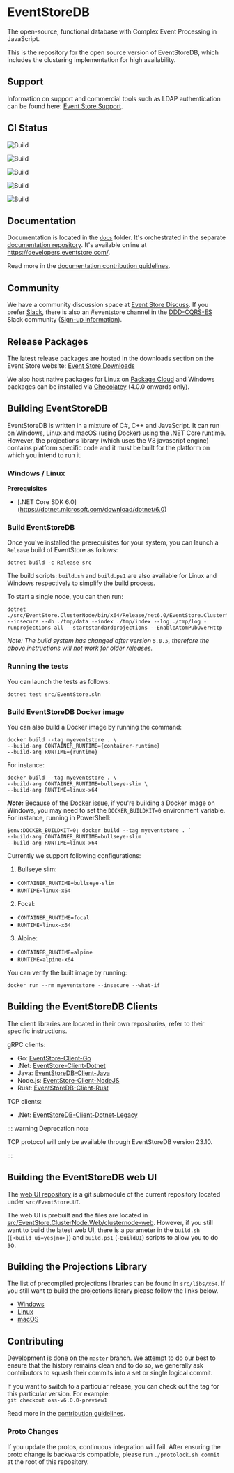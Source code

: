# EventStoreDB

The open-source, functional database with Complex Event Processing in JavaScript.

This is the repository for the open source version of EventStoreDB, which includes the clustering implementation for high availability.

## Support

Information on support and commercial tools such as LDAP authentication can be found here: [Event Store Support](https://eventstore.com/support/).

## CI Status

![Build](https://github.com/EventStore/EventStore/actions/workflows/build-ubuntu-18.04.yml/badge.svg)

![Build](https://github.com/EventStore/EventStore/actions/workflows/build-windows-2019.yml/badge.svg)

![Build](https://github.com/EventStore/EventStore/actions/workflows/build-container-alpine.yml/badge.svg)

![Build](https://github.com/EventStore/EventStore/actions/workflows/build-container-bullseye-slim.yml/badge.svg)

![Build](https://github.com/EventStore/EventStore/actions/workflows/build-container-focal.yml/badge.svg)

## Documentation

Documentation is located in the [`docs`](/docs) folder. It's orchestrated in the separate [documentation repository](https://github.com/EventStore/documentation). It's available online at https://developers.eventstore.com/.

Read more in the [documentation contribution guidelines](./CONTRIBUTING.md#documentation).

## Community

We have a community discussion space at [Event Store Discuss](https://discuss.eventstore.com/). If you prefer [Slack](https://slack.com/), there is also an #eventstore channel in the [DDD-CQRS-ES](https://ddd-cqrs-es.slack.com) Slack community ([Sign-up information](https://github.com/ddd-cqrs-es/slack-community)).

## Release Packages

The latest release packages are hosted in the downloads section on the Event Store website: [Event Store Downloads](https://eventstore.com/downloads/)

We also host native packages for Linux on [Package Cloud](https://packagecloud.io/EventStore/EventStore-OSS) and Windows packages can be installed via [Chocolatey](https://chocolatey.org/packages/eventstore-oss) (4.0.0 onwards only).

## Building EventStoreDB

EventStoreDB is written in a mixture of C#, C++ and JavaScript. It can run on Windows, Linux and macOS (using Docker) using the .NET Core runtime. However, the projections library (which uses the V8 javascript engine) contains platform specific code and it must be built for the platform on which you intend to run it.

### Windows / Linux

**Prerequisites**

- [.NET Core SDK 6.0] (https://dotnet.microsoft.com/download/dotnet/6.0)

### Build EventStoreDB

Once you've installed the prerequisites for your system, you can launch a `Release` build of EventStore as follows:

```
dotnet build -c Release src
```

The build scripts: `build.sh` and `build.ps1` are also available for Linux and Windows respectively to simplify the build process.

To start a single node, you can then run:

```
dotnet ./src/EventStore.ClusterNode/bin/x64/Release/net6.0/EventStore.ClusterNode.dll --insecure --db ./tmp/data --index ./tmp/index --log ./tmp/log -runprojections all --startstandardprojections --EnableAtomPubOverHttp
```

_Note: The build system has changed after version `5.0.5`, therefore the above instructions will not work for older releases._

### Running the tests

You can launch the tests as follows:

```
dotnet test src/EventStore.sln
```

### Build EventStoreDB Docker image

You can also build a Docker image by running the command:

```
docker build --tag myeventstore . \
--build-arg CONTAINER_RUNTIME={container-runtime}
--build-arg RUNTIME={runtime}
```

For instance:

```
docker build --tag myeventstore . \
--build-arg CONTAINER_RUNTIME=bullseye-slim \
--build-arg RUNTIME=linux-x64
```

**_Note:_** Because of the [Docker issue](https://github.com/moby/buildkit/issues/1900), if you're building a Docker image on Windows, you may need to set the `DOCKER_BUILDKIT=0` environment variable. For instance, running in PowerShell:

```
$env:DOCKER_BUILDKIT=0; docker build --tag myeventstore . `
--build-arg CONTAINER_RUNTIME=bullseye-slim `
--build-arg RUNTIME=linux-x64
```

Currently we support following configurations:

1. Bullseye slim:

- `CONTAINER_RUNTIME=bullseye-slim`
- `RUNTIME=linux-x64`

2. Focal:

- `CONTAINER_RUNTIME=focal`
- `RUNTIME=linux-x64`

3. Alpine:

- `CONTAINER_RUNTIME=alpine`
- `RUNTIME=alpine-x64`

You can verify the built image by running:

```
docker run --rm myeventstore --insecure --what-if
```

## Building the EventStoreDB Clients

The client libraries are located in their own repositories, refer to their specific instructions.

gRPC clients:

- Go: [EventStore-Client-Go](https://github.com/EventStore/EventStore-Client-Go)
- .Net: [EventStore-Client-Dotnet](https://github.com/EventStore/EventStore-Client-Dotnet)
- Java: [EventStoreDB-Client-Java](https://github.com/EventStore/EventStoreDB-Client-Java)
- Node.js: [EventStore-Client-NodeJS](https://github.com/EventStore/EventStore-Client-NodeJS)
- Rust: [EventStoreDB-Client-Rust](https://github.com/EventStore/EventStoreDB-Client-Rust)

TCP clients:

- .Net: [EventStoreDB-Client-Dotnet-Legacy](https://github.com/EventStore/EventStoreDB-Client-Dotnet-Legacy)

::: warning Deprecation note

TCP protocol will only be available through EventStoreDB version 23.10.

:::

## Building the EventStoreDB web UI

The [web UI repository](https://github.com/EventStore/EventStore.UI) is a git submodule of the current repository located under `src/EventStore.UI`.

The web UI is prebuilt and the files are located in [src/EventStore.ClusterNode.Web/clusternode-web](src/EventStore.ClusterNode.Web/clusternode-web). However, if you still want to build the latest web UI, there is a parameter in the `build.sh` (`[<build_ui=yes|no>]`) and `build.ps1` (`-BuildUI`) scripts to allow you to do so.

## Building the Projections Library

The list of precompiled projections libraries can be found in `src/libs/x64`. If you still want to build the projections library please follow the links below.

- [Windows](scripts/build-js1/build-js1-win/build-js1-win-instructions.md)
- [Linux](scripts/build-js1/build-js1-linux/README.md)
- [macOS](scripts/build-js1/build-js1-mac/build-js1-mac.sh)

## Contributing

Development is done on the `master` branch.
We attempt to do our best to ensure that the history remains clean and to do so, we generally ask contributors to squash their commits into a set or single logical commit.

If you want to switch to a particular release, you can check out the tag for this particular version. For example:  
`git checkout oss-v6.0.0-preview1`

Read more in the [contribution guidelines](./CONTRIBUTING.md).

### Proto Changes

If you update the protos, continuous integration will fail. After ensuring the proto change is backwards compatible, please run `./protolock.sh commit` at the root of this repository.
